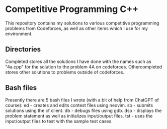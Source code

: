 #  Competitive Programming C++

This repository contains my solutions to various competitive programming problems from Codeforces, as well as other items which I use for my environment.


## Directories
Completed stores all the solutions I have done with the names such as "4a.cpp" for the solution to the problem 4A on codeforces.
Othercompleted stores other solutions to problems outside of codeforces.



## Bash files

Presently there are 5 bash files I wrote (with a bit of help from ChatGPT of course):
ed - creates and edits contest files using neovim.
sb - submits solutions using the cf client.
db - debugs files using gdb.
dsp - displays the problem statement as well as initializes input/output files.
tst - uses the input/output files to test with the sample test cases.
